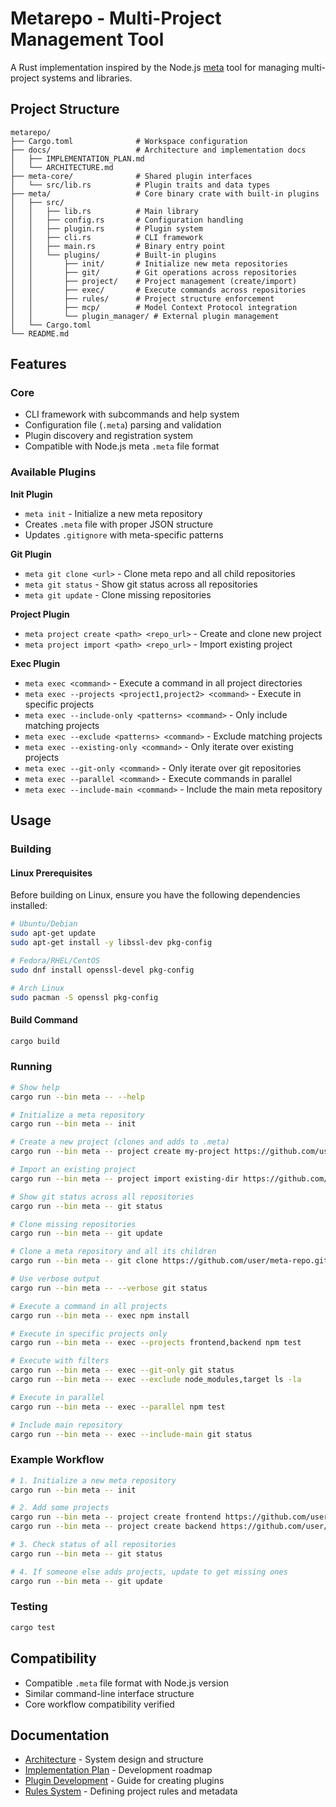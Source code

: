 # Metarepo - Multi-Project Management Tool

A Rust implementation inspired by the Node.js [meta](https://github.com/mateodelnorte/meta) tool for managing multi-project systems and libraries.

## Project Structure

```
metarepo/
├── Cargo.toml              # Workspace configuration
├── docs/                   # Architecture and implementation docs
│   ├── IMPLEMENTATION_PLAN.md
│   └── ARCHITECTURE.md
├── meta-core/              # Shared plugin interfaces
│   └── src/lib.rs          # Plugin traits and data types
├── meta/                   # Core binary crate with built-in plugins
│   ├── src/
│   │   ├── lib.rs          # Main library
│   │   ├── config.rs       # Configuration handling
│   │   ├── plugin.rs       # Plugin system
│   │   ├── cli.rs          # CLI framework
│   │   ├── main.rs         # Binary entry point
│   │   └── plugins/        # Built-in plugins
│   │       ├── init/       # Initialize new meta repositories
│   │       ├── git/        # Git operations across repositories
│   │       ├── project/    # Project management (create/import)
│   │       ├── exec/       # Execute commands across repositories
│   │       ├── rules/      # Project structure enforcement
│   │       ├── mcp/        # Model Context Protocol integration
│   │       └── plugin_manager/ # External plugin management
│   └── Cargo.toml
└── README.md
```

## Features

### Core
- CLI framework with subcommands and help system
- Configuration file (`.meta`) parsing and validation
- Plugin discovery and registration system
- Compatible with Node.js meta `.meta` file format

### Available Plugins

**Init Plugin**
- `meta init` - Initialize a new meta repository
- Creates `.meta` file with proper JSON structure
- Updates `.gitignore` with meta-specific patterns

**Git Plugin**
- `meta git clone <url>` - Clone meta repo and all child repositories
- `meta git status` - Show git status across all repositories
- `meta git update` - Clone missing repositories

**Project Plugin**
- `meta project create <path> <repo_url>` - Create and clone new project
- `meta project import <path> <repo_url>` - Import existing project

**Exec Plugin**
- `meta exec <command>` - Execute a command in all project directories
- `meta exec --projects <project1,project2> <command>` - Execute in specific projects
- `meta exec --include-only <patterns> <command>` - Only include matching projects
- `meta exec --exclude <patterns> <command>` - Exclude matching projects
- `meta exec --existing-only <command>` - Only iterate over existing projects
- `meta exec --git-only <command>` - Only iterate over git repositories
- `meta exec --parallel <command>` - Execute commands in parallel
- `meta exec --include-main <command>` - Include the main meta repository

## Usage

### Building

#### Linux Prerequisites
Before building on Linux, ensure you have the following dependencies installed:

```bash
# Ubuntu/Debian
sudo apt-get update
sudo apt-get install -y libssl-dev pkg-config

# Fedora/RHEL/CentOS
sudo dnf install openssl-devel pkg-config

# Arch Linux
sudo pacman -S openssl pkg-config
```

#### Build Command
```bash
cargo build
```

### Running
```bash
# Show help
cargo run --bin meta -- --help

# Initialize a meta repository
cargo run --bin meta -- init

# Create a new project (clones and adds to .meta)
cargo run --bin meta -- project create my-project https://github.com/user/repo.git

# Import an existing project
cargo run --bin meta -- project import existing-dir https://github.com/user/existing.git

# Show git status across all repositories
cargo run --bin meta -- git status

# Clone missing repositories
cargo run --bin meta -- git update

# Clone a meta repository and all its children
cargo run --bin meta -- git clone https://github.com/user/meta-repo.git

# Use verbose output
cargo run --bin meta -- --verbose git status

# Execute a command in all projects
cargo run --bin meta -- exec npm install

# Execute in specific projects only
cargo run --bin meta -- exec --projects frontend,backend npm test

# Execute with filters
cargo run --bin meta -- exec --git-only git status
cargo run --bin meta -- exec --exclude node_modules,target ls -la

# Execute in parallel
cargo run --bin meta -- exec --parallel npm test

# Include main repository
cargo run --bin meta -- exec --include-main git status
```

### Example Workflow
```bash
# 1. Initialize a new meta repository
cargo run --bin meta -- init

# 2. Add some projects
cargo run --bin meta -- project create frontend https://github.com/user/frontend.git
cargo run --bin meta -- project create backend https://github.com/user/backend.git

# 3. Check status of all repositories
cargo run --bin meta -- git status

# 4. If someone else adds projects, update to get missing ones
cargo run --bin meta -- git update
```

### Testing
```bash
cargo test
```

## Compatibility

- Compatible `.meta` file format with Node.js version
- Similar command-line interface structure
- Core workflow compatibility verified

## Documentation

- [Architecture](docs/ARCHITECTURE.md) - System design and structure
- [Implementation Plan](docs/IMPLEMENTATION_PLAN.md) - Development roadmap
- [Plugin Development](docs/PLUGIN_DEVELOPMENT.md) - Guide for creating plugins
- [Rules System](docs/RULES.md) - Defining project rules and metadata